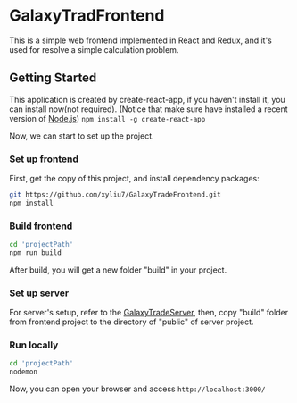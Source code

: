 # GalaxyTradFrontend
This is a simple web frontend implemented in React and Redux, and it's used for resolve a simple calculation problem.


## Getting Started
This application is created by create-react-app, if you haven't install it, you can install now(not required). (Notice that make sure have installed a recent version of [Node.js](https://nodejs.org/en/))
``` npm install -g create-react-app ```

Now, we can start to set up the project.

### Set up frontend
First, get the copy of this project, and install dependency packages:
```bash
git https://github.com/xyliu7/GalaxyTradeFrontend.git
npm install
```

### Build frontend
```bash
cd 'projectPath'
npm run build
```
After build, you will get a new folder "build" in your project.

### Set up server
For server's setup, refer to the [GalaxyTradeServer](https://github.com/xyliu7/GalaxyTradeServer), then, copy "build" folder from frontend project to the directory of "public" of server project.

### Run locally
```bash
cd 'projectPath'
nodemon
```
Now, you can open your browser and access ``` http://localhost:3000/ ```
